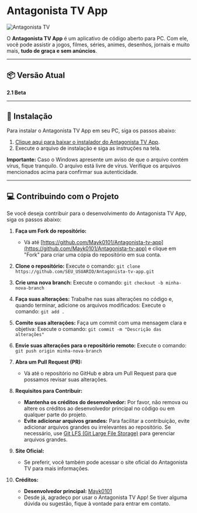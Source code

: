 # Antagonista TV App

![Antagonista TV](https://ik.imagekit.io/2cs1xx8pd/ant%201.gif?updatedAt=1730913415231)

O **Antagonista TV App** é um aplicativo de código aberto para PC. Com ele, você pode assistir a jogos, filmes, séries, animes, desenhos, jornais e muito mais, **tudo de graça e sem anúncios**.

---

## 📦 Versão Atual
**2.1 Beta**

---

## 🚀 Instalação

Para instalar o Antagonista TV App em seu PC, siga os passos abaixo:

1. [Clique aqui para baixar o instalador do Antagonista TV App](https://www.mediafire.com/file/10p4aof9n8n0lu1/Antagonista_TV_Setup_2.1_BETA.exe/file).
2. Execute o arquivo de instalação e siga as instruções na tela.

**Importante:** Caso o Windows apresente um aviso de que o arquivo contém vírus, fique tranquilo. O arquivo está livre de vírus. Verifique os arquivos mencionados acima para confirmar sua autenticidade.

---

## 💻 Contribuindo com o Projeto

Se você deseja contribuir para o desenvolvimento do Antagonista TV App, siga os passos abaixo:

1. **Faça um Fork do repositório:**
   - Vá até [https://github.com/Mayk0101/Antagonista-tv-app](https://github.com/Mayk0101/Antagonista-tv-app) e clique em "Fork" para criar uma cópia do repositório em sua conta.

2. **Clone o repositório:**
   Execute o comando: `git clone https://github.com/SEU_USUARIO/Antagonista-tv-app.git`

3. **Crie uma nova branch:**
   Execute o comando: `git checkout -b minha-nova-branch`

4. **Faça suas alterações:**
   Trabalhe nas suas alterações no código e, quando terminar, adicione os arquivos modificados:
   Execute o comando: `git add .`

5. **Comite suas alterações:**
   Faça um commit com uma mensagem clara e objetiva:
   Execute o comando: `git commit -m "Descrição das alterações"`

6. **Envie suas alterações para o repositório remoto:**
   Execute o comando: `git push origin minha-nova-branch`

7. **Abra um Pull Request (PR):**
   - Vá até o repositório no GitHub e abra um Pull Request para que possamos revisar suas alterações.

8. **Requisitos para Contribuir:**
   - **Mantenha os créditos do desenvolvedor:** Por favor, não remova ou altere os créditos ao desenvolvedor principal no código ou em qualquer parte do projeto.
   - **Evite adicionar arquivos grandes:** Para facilitar a contribuição, evite adicionar arquivos grandes ou irrelevantes ao repositório. Se necessário, use [Git LFS (Git Large File Storage)](https://git-lfs.github.com/) para gerenciar arquivos grandes.

9. **Site Oficial:**
   - Se preferir, você também pode acessar o site oficial do Antagonista TV para mais informações.

10. **Créditos:**
    - **Desenvolvedor principal:** [Mayk0101](https://github.com/Mayk0101)
    - Desde já, agradeço por usar o Antagonista TV App! Se tiver alguma dúvida ou sugestão, fique à vontade para entrar em contato.
